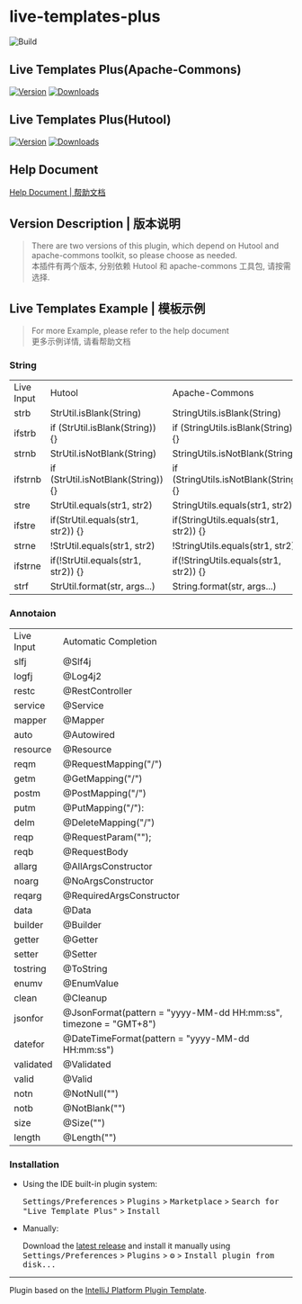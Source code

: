 # live-templates-plus

![Build](https://github.com/HollisLi/live-templates-plus-hutool/workflows/Build/badge.svg)

## Live Templates Plus(Apache-Commons)

[![Version](https://img.shields.io/jetbrains/plugin/v/24803-live-templates-plus-apache-commons-.svg)](https://plugins.jetbrains.com/plugin/24803-live-templates-plus-apache-commons-)
[![Downloads](https://img.shields.io/jetbrains/plugin/d/24803-live-templates-plus-apache-commons-.svg)](https://plugins.jetbrains.com/plugin/24803-live-templates-plus-apache-commons-)

## Live Templates Plus(Hutool)

[![Version](https://img.shields.io/jetbrains/plugin/v/24784-live-templates-plus-hutool-.svg)](https://plugins.jetbrains.com/plugin/24784-live-templates-plus-hutool-)
[![Downloads](https://img.shields.io/jetbrains/plugin/d/24784-live-templates-plus-hutool-.svg)](https://plugins.jetbrains.com/plugin/24784-live-templates-plus-hutool-)

## Help Document

[Help Document | 帮助文档](https://www.wolai.com/haozhe/oMDRF7Rn6j4kVpgt8H8N9j)

## Version Description | 版本说明

> There are two versions of this plugin, which depend on Hutool and apache-commons toolkit, so please choose as needed.<br/>
  本插件有两个版本, 分别依赖 Hutool 和 apache-commons 工具包, 请按需选择.

## Live Templates Example | 模板示例
> For more Example, please refer to the help document <br/>
更多示例详情, 请看帮助文档

### String

|            |                                   |                                        |
|------------|-----------------------------------|----------------------------------------|
| Live Input | Hutool                     | Apache-Commons                |
| strb       | StrUtil.isBlank(String)           | StringUtils.isBlank(String)            |
| ifstrb     | if (StrUtil.isBlank(String)) {}   | if (StringUtils.isBlank(String)) {}    |
| strnb      | StrUtil.isNotBlank(String)        | StringUtils.isNotBlank(String)         |
| ifstrnb    | if (StrUtil.isNotBlank(String)) {} | if (StringUtils.isNotBlank(String)) {} |
| stre       | StrUtil.equals(str1, str2)        | StringUtils.equals(str1, str2)         |
| ifstre     | if(StrUtil.equals(str1, str2)) {} | if(StringUtils.equals(str1, str2)) {}  |
| strne      | !StrUtil.equals(str1, str2)       | !StringUtils.equals(str1, str2)        |
| ifstrne    | if(!StrUtil.equals(str1, str2)) {} | if(!StringUtils.equals(str1, str2)) {} |
| strf       | StrUtil.format(str, args...)      | String.format(str, args...)            |


### Annotaion

|                  |                                                                  |
|------------------|------------------------------------------------------------------|
| Live Input | Automatic Completion                                             |
| slfj             | @Slf4j                                                           |
| logfj            | @Log4j2                                                          |
| restc            | @RestController                                                  |
| service          | @Service                                                         |
| mapper           | @Mapper                                                          |
| auto             | @Autowired                                                       |
| resource         | @Resource                                                        |
| reqm             | @RequestMapping("/")                                             |
| getm             | @GetMapping("/")                                                 |
| postm            | @PostMapping("/")                                                |
| putm             | @PutMapping("/"):                                                |
| delm             | @DeleteMapping("/")                                              |
| reqp             | @RequestParam("");                                               |
| reqb             | @RequestBody                                                     |
| allarg           | @AllArgsConstructor                                              |
| noarg            | @NoArgsConstructor                                               |
| reqarg           | @RequiredArgsConstructor                                         |
| data             | @Data                                                            |
| builder          | @Builder                                                         |
| getter           | @Getter                                                          |
| setter           | @Setter                                                          |
| tostring         | @ToString                                                        |
| enumv            | @EnumValue                                                       |
| clean            | @Cleanup                                                         |
| jsonfor          | @JsonFormat(pattern = "yyyy-MM-dd HH:mm:ss", timezone = "GMT+8") |
| datefor          | @DateTimeFormat(pattern = "yyyy-MM-dd HH:mm:ss")                 |
| validated        | @Validated                                                       |
| valid            | @Valid                                                           |
| notn             | @NotNull("")                                                     |
| notb             | @NotBlank("")                                                    |
| size             | @Size("")                                                        |
| length           | @Length("")                                                      |

### Installation

- Using the IDE built-in plugin system:
  
  <kbd>Settings/Preferences</kbd> > <kbd>Plugins</kbd> > <kbd>Marketplace</kbd> > <kbd>Search for "Live Template Plus"</kbd> >
  <kbd>Install</kbd>
  
- Manually:

  Download the [latest release](https://github.com/HollisLi/live-templates-plus-hutool/releases/latest) and install it manually using
  <kbd>Settings/Preferences</kbd> > <kbd>Plugins</kbd> > <kbd>⚙️</kbd> > <kbd>Install plugin from disk...</kbd>


---
Plugin based on the [IntelliJ Platform Plugin Template][template].

[template]: https://github.com/JetBrains/intellij-platform-plugin-template
[docs:plugin-description]: https://plugins.jetbrains.com/docs/intellij/plugin-user-experience.html#plugin-description-and-presentation
